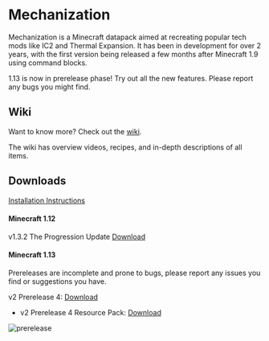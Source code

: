 # Mechanization
Mechanization is a Minecraft datapack aimed at recreating popular tech mods like IC2 and Thermal Expansion. It has been in development for over 2 years, with the first version being released a few months after Minecraft 1.9 using command blocks.

1.13 is now in prerelease phase! Try out all the new features. Please report any bugs you might find.

## Wiki
Want to know more? Check out the [wiki](https://github.com/ImCoolYeah105/Mechanization/wiki).

The wiki has overview videos, recipes, and in-depth descriptions of all items.

## Downloads

[Installation Instructions](https://github.com/ImCoolYeah105/Mechanization/wiki/Installion)

#### Minecraft 1.12

v1.3.2 The Progression Update [Download](https://www.dropbox.com/s/z895rnqzrk25np1/mechanization_v1.3.2.zip?dl=1)

#### Minecraft 1.13

Prereleases are incomplete and prone to bugs, please report any issues you find or suggestions you have.

v2 Prerelease 4: [Download](https://www.dropbox.com/s/nl819kkwuk3uwbs/Mechanization2_pre4.zip?dl=1)

* v2 Prerelease 4 Resource Pack: [Download](https://www.dropbox.com/s/qnhcksq4bk02l0w/MechanizationResources.zip?dl=1)

![prerelease](https://i.imgur.com/l24m8kg.png)
